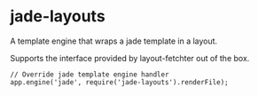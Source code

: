 # jade-layouts
A template engine that wraps a jade template in a layout. 

Supports the interface provided by layout-fetchter out of the box.

````JS
// Override jade template engine handler
app.engine('jade', require('jade-layouts').renderFile);
````
